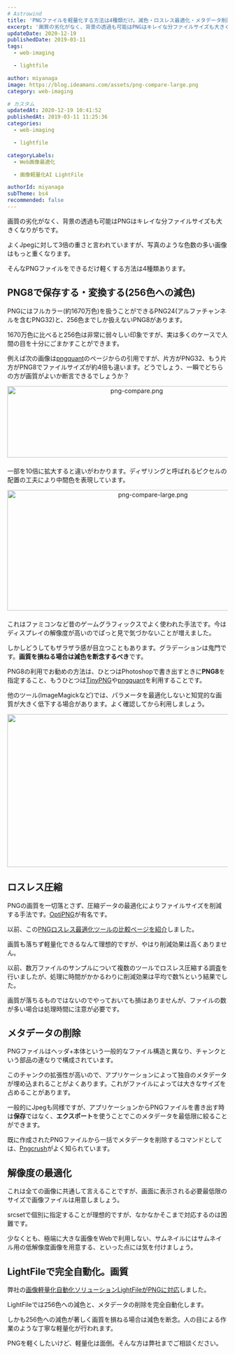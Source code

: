 ```yaml
---
# Astrowind
title: 'PNGファイルを軽量化する方法は4種類だけ。減色・ロスレス最適化・メタデータ削除・解像度の最適化'
excerpt: '画質の劣化がなく、背景の透過も可能はPNGはキレイな分ファイルサイズも大きくなり...'
updateDate: 2020-12-19
publishedDate: 2019-03-11
tags: 
  - web-imaging

  - lightfile

author: miyanaga
image: https://blog.ideamans.com/assets/png-compare-large.png
category: web-imaging

# カスタム
updatedAt: 2020-12-19 10:41:52
publishedAt: 2019-03-11 11:25:36
categories: 
  - web-imaging

  - lightfile

categoryLabels: 
  - Web画像最適化

  - 画像軽量化AI LightFile

authorId: miyanaga
subTheme: bs4
recommended: false
---
```


画質の劣化がなく、背景の透過も可能はPNGはキレイな分ファイルサイズも大きくなりがちです。

よくJpegに対して3倍の重さと言われていますが、写真のような色数の多い画像はもっと重くなります。

そんなPNGファイルをできるだけ軽くする方法は4種類あります。



## PNG8で保存する・変換する(256色への減色)

PNGにはフルカラー(約1670万色)を扱うことができるPNG24(アルファチャンネルを含むPNG32)と、256色までしか扱えないPNG8があります。

1670万色に比べると256色は非常に弱々しい印象ですが、実は多くのケースで人間の目を十分にごまかすことができます。

例えば次の画像は[pngquant](https://pngquant.org/)のページからの引用ですが、片方がPNG32、もう片方がPNG8でファイルサイズが約4倍も違います。どうでしょう、一瞬でどちらの方が画質がよいか断言できるでしょうか？

<img alt="png-compare.png" src="https://blog.ideamans.com/assets/png-compare.png" width="576" height="163" class="mt-image-center" style="text-align: center; display: block; margin: 0 auto 20px;" />

一部を10倍に拡大すると違いがわかります。ディザリングと呼ばれるピクセルの配置の工夫により中間色を表現しています。

<a href="https://blog.ideamans.com/assets/png-compare-large.png"><img alt="png-compare-large.png" src="https://blog.ideamans.com/assets_c/2019/03/png-compare-large-thumb-650xauto-953.png" width="650" height="275" class="mt-image-center" style="text-align: center; display: block; margin: 0 auto 20px;" /></a>

これはファミコンなど昔のゲームグラフィックスでよく使われた手法です。今はディスプレイの解像度が高いのでぱっと見で気づかないことが増えました。

しかしどうしてもザラザラ感が目立つこともあります。グラデーションは鬼門です。**画質を損ねる場合は減色を断念するべき**です。

PNG8の利用でお勧めの方法は、ひとつはPhotoshopで書き出すときに**PNG8**を指定すること、もうひとつは[TinyPNG](https://tinypng.com/)や[pngquant](https://pngquant.org/)を利用することです。

他のツール(ImageMagickなど)では、パラメータを最適化しないと知覚的な画質が大きく低下する場合があります。よく確認してから利用しましょう。

<img alt="png8-compare.png" src="https://blog.ideamans.com/assets/png8-compare.png" width="1280" height="349" class="mt-image-center" style="text-align: center; display: block; margin: 0 auto 20px;" />

## ロスレス圧縮

PNGの画質を一切落とさず、圧縮データの最適化によりファイルサイズを削減する手法です。[OptiPNG](http://optipng.sourceforge.net/)が有名です。

以前、この[PNGロスレス最適化ツールの比較ページを紹介](https://blog.ideamans.com/2018/08/11-png-tools-benchmark.html)しました。

画質も落ちず軽量化できるなんて理想的ですが、やはり削減効果は高くありません。

以前、数万ファイルのサンプルについて複数のツールでロスレス圧縮する調査を行いましたが、処理に時間がかかるわりに削減効果は平均で数%という結果でした。

画質が落ちるものではないのでやっておいても損はありませんが、ファイルの数が多い場合は処理時間に注意が必要です。

## メタデータの削除

PNGファイルはヘッダ+本体という一般的なファイル構造と異なり、チャンクという部品の連なりで構成されています。

このチャンクの拡張性が高いので、アプリケーションによって独自のメタデータが埋め込まれることがよくあります。これがファイルによっては大きなサイズを占めることがあります。

一般的にJpegも同様ですが、アプリケーションからPNGファイルを書き出す時は**保存**ではなく、**エクスポート**を使うことでこのメタデータを最低限に絞ることができます。

既に作成されたPNGファイルから一括でメタデータを削除するコマンドとしては、[Pngcrush](https://pmt.sourceforge.io/pngcrush/index.html)がよく知られています。

## 解像度の最適化

これは全ての画像に共通して言えることですが、画面に表示される必要最低限のサイズで画像ファイルは用意しましょう。

srcsetで個別に指定することが理想的ですが、なかなかそこまで対応するのは困難です。

少なくとも、極端に大きな画像をWebで利用しない、サムネイルにはサムネイル用の低解像度画像を用意する、といった点には気を付けましょう。

## LightFileで完全自動化。画質

弊社の[画像軽量化自動化ソリューションLightFileがPNGに対応](https://www.ideamans.com/release/20190308/)しました。

LightFileでは256色への減色と、メタデータの削除を完全自動化します。

しかも256色への減色が著しく画質を損ねる場合は減色を断念。人の目による作業のような丁寧な軽量化が行われます。

PNGを軽くしたいけど、軽量化は面倒。そんな方は弊社までご相談ください。